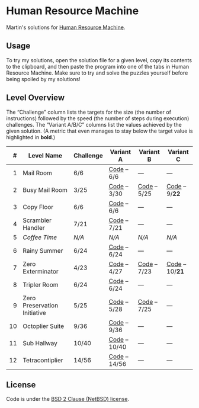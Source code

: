 # Human Resource Machine

Martin's solutions for [Human Resource Machine](http://tomorrowcorporation.com/humanresourcemachine).

## Usage

To try my solutions, open the solution file for a given level, copy its contents to the clipboard, and then paste the program into one of the tabs in Human Resource Machine. Make sure to try and solve the puzzles yourself before being spoiled by my solutions!

## Level Overview

The “Challenge” column lists the targets for the size (the number of instructions) followed by the speed (the number of steps during execution) challenges. The “Variant A/B/C” columns list the values achieved by the given solution. (A metric that even manages to stay below the target value is highlighted in **bold**.)

| # | Level Name | Challenge | Variant A | Variant B | Variant C |
| ---: | --- | --- | --- | --- | --- |
| 1 | Mail Room | 6/6 | [Code][01a] – 6/6 | — | — |
| 2 | Busy Mail Room | 3/25 | [Code][02a] – 3/30| [Code][02b] – 5/25 | [Code][02c] – 9/**22** |
| 3 | Copy Floor | 6/6 | [Code][03a] – 6/6 | — | — |
| 4 | Scrambler Handler | 7/21 | [Code][04a] – 7/21 | — | — |
| 5 | *Coffee Time* | *N/A* | *N/A* | *N/A* | *N/A* |
| 6 | Rainy Summer | 6/24 | [Code][06a] – 6/24 | — | — |
| 7 | Zero Exterminator | 4/23 | [Code][07a] – 4/27 | [Code][07b] – 7/23 | [Code][07c] – 10/**21** |
| 8 | Tripler Room | 6/24 | [Code][08a] – 6/24 | — | — |
| 9 | Zero Preservation Initiative | 5/25 | [Code][09a] – 5/28 | [Code][09b] – 7/25 | — |
| 10 | Octoplier Suite | 9/36 | [Code][10a] – 9/36 | — | — |
| 11 | Sub Hallway | 10/40 | [Code][11a] – 10/40 | — | — |
| 12 | Tetracontiplier | 14/56 | [Code][12a] – 14/56 | — | — |

[01a]: level-01/01a.txt
[02a]: level-02/02a.txt
[02b]: level-02/02b.txt
[02c]: level-02/02c.txt
[03a]: level-03/03a.txt
[04a]: level-04/04a.txt
[06a]: level-06/06a.txt
[07a]: level-07/07a.txt
[07b]: level-07/07b.txt
[07c]: level-07/07c.txt
[08a]: level-08/08a.txt
[09a]: level-09/09a.txt
[09b]: level-09/09b.txt
[10a]: level-10/10a.txt
[11a]: level-11/11a.txt
[12a]: level-12/12a.txt

## License

Code is under the [BSD 2 Clause (NetBSD) license](LICENSE.txt).
